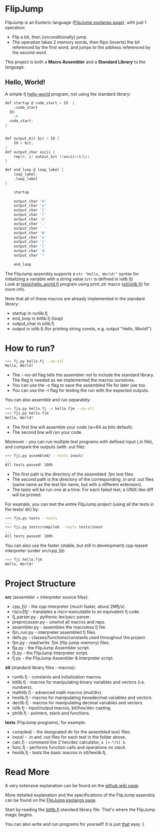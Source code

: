 # FlipJump

FlipJump is an Esoteric language ([FlipJump esolangs page](https://esolangs.org/wiki/FlipJump)), with just 1 operation:  
- Flip a bit, then (unconditionally) jump.  
- The operation takes 2 memory words, then flips (inverts) the bit referenced by the first word, and jumps to the address referenced by the second word.  

This project is both a **Macro Assembler** and a **Standard Library** to the language.

## Hello, World!

A simple fj [hello-world](tests/hello_no-stl.fj) program, not using the standard library:

```c
def startup @ code_start > IO  {
    ;code_start
  IO:
    ;0
  code_start:
}


def output_bit bit < IO {
    IO + bit;
}
def output_char ascii {
    rep(8, i) output_bit ((ascii>>i)&1)
}

def end_loop @ loop_label {
    loop_label:
    ;loop_label
}

    startup
    
    output_char 'H'
    output_char 'e'
    output_char 'l'
    output_char 'l'
    output_char 'o'
    output_char ','
    output_char ' '
    output_char 'W'
    output_char 'o'
    output_char 'r'
    output_char 'l'
    output_char 'd'
    output_char '!'
    
    end_loop

```

The FlipJump assembly supports a ```str "Hello, World!"``` syntax for initializing a variable with a string value (```str``` is defined in iolib.fj)  
Look at [tests/hello_world.fj](tests/hello_world_with_str.fj) program using print_str macro ([stl/iolib.fj](stl/iolib.fj)) for more info.

Note that all of these macros are already implemented in the standard library:
- startup      in runlib.fj
- end_loop     in bitlib.fj (loop)
- output_char  in iolib.fj
- output       in iolib.fj  (for printing string consts, e.g. output "Hello, World!")

# How to run?

```bash
>>> fj.py hello.fj --no-stl
Hello, World!
```

  - The --no-stl flag tells the assembler not to include the standard library. The flag is needed as we implemented the macros ourselves.
  - You can use the -o flag to save the assembled file for later use too.
  - You can use the -t flag for testing the run with the expected outputs.

You can also assemble and run separately:

```bash
>>> fja.py hello.fj -o hello.fjm --no-stl
>>> fji.py hello.fjm
Hello, World!
```

- The first line will assemble your code (w=64 as bits default).
- The second line will run your code.

Moreover - you can run multiple test programs with defined input (.in file), and compare the outputs (with .out file):

```bash
>>> fji.py assembled/ --tests inout/
...
All tests passed! 100%
```

- The first path is the directory of the assembled .fjm test files.
- The second path is the directory of the corresponding .in and .out files (same name as the test.fjm name, but with a different extension).
- The tests will be run one at a time. For each failed test, a UNIX-like diff will be printed.

For example, you can test the entire FlipJump project (using all the tests in the tests/ dir) by:

```bash
>>> fja.py tests --tests
...
>>> fji.py tests/compiled --tests tests/inout
...
All tests passed! 100%
```

You can also use the faster (stable, but still in development) cpp-based interpreter (under src/cpp_fji):

```bash
>>> fji hello.fjm
Hello, World!
```


# Project Structure

**src** (assembler + interpreter source files):
  - cpp_fji/        - the cpp interpreter (much faster, about 2Mfj/s).
  - riscv2fj/       - translates a riscv-executable to an equivalent fj code.
  - fj_parser.py    - pythonic lex/yacc parser.
  - preprocessor.py - unwind all macros and reps.
  - assembler.py    - assembles the macroless fj file.
  - fjm_run.py      - interpreter assembled fj files.
  - defs.py         - classes/functions/constants used throughout the project.
  - fjm.py          - read/write .fjm (flip-jump-memory) files.
  - fja.py          - the FlipJump Assembler script.
  - fji.py          - the FlipJump Interpreter script.
  - fj.py           - the FlipJump Assembler & Interpreter script.

**stl** (standard library files - macros):
  - runlib.fj   - constants and initialization macros.
  - bitlib.fj   - macros for manipulating binary variables and vectors (i.e. numbers).
  - mathlib.fj  - advanced math macros (mul/div).
  - hexlib.fj   - macros for manipulating hexadecimal variables and vectors.
  - declib.fj   - macros for manipulating decimal variables and vectors.
  - iolib.fj    - input/output macros, bit/hex/dec casting.
  - ptrlib.fj   - pointers, stack and functions.

**tests** (FlipJump programs), for example:
  - compiled/   - the designated dir for the assembled test/ files.
  - inout/      - .in and .out files for each test in the folder above.
  - calc.fj     - command line 2 hex/dec calculator, ```a [+-*/%] b```.
  - func.fj     - performs function calls and operations on stack.
  - hexlib.fj   - tests the basic macros in stl/hexlib.fj.
  
# Read More

A very extensive explanation can be found on the [github wiki page](https://github.com/tomhea/flip-jump/wiki/Learn-FlipJump).

More detailed explanation and the specifications of the FlipJump assembly can be found on the [FlipJump esolangs page](https://esolangs.org/wiki/FlipJump).

Start by reading the [bitlib.fj](stl/bitlib.fj) standard library file. That's where the FlipJump magic begins.

You can also write and run programs for yourself! It is just [that](#how-to-run) easy :)
